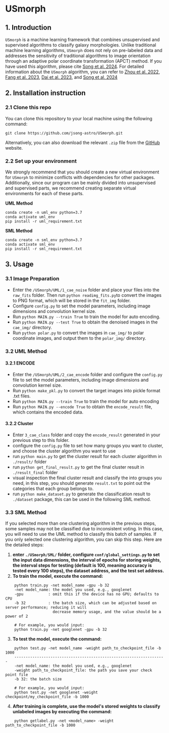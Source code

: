 # USmorph
## 1. Introduction
`USmorph` is a machine learning framework that combines unsupervised and supervised algorithms to classify galaxy morphologies. Unlike traditional machine learning algorithms, `USmorph` does not rely on pre-labeled data and addresses the sensitivity of traditional algorithms to image orientation through an adaptive polar coordinate transformation (APCT) method. If you have used this algorithm, please cite [Song et al. 2024](https://doi.org/10.3847/1538-4365/ad434f). For detailed information about the `USmorph` algorithm, you can refer to [Zhou et al. 2022](https://doi.org/10.3847/1538-3881/ac4245), [Fang et al. 2023](https://doi.org/10.3847/1538-3881/aca1a6), [Dai et al. 2023](https://doi.org/10.3847/1538-4365/ace69e), and [Song et al. 2024](https://doi.org/10.3847/1538-4365/ad434f)

## 2. Installation instruction
### 2.1 Clone this repo
You can clone this repository to your local machine using the following command:

```git clone https://github.com/jsong-astro/USmorph.git ```

Alternatively, you can also download the relevant `.zip` file from the [GitHub](https://github.com/jsong-astro/USmorph) website.

### 2.2 Set up your environment
We strongly recommend that you should create a new virtual environment for `USmorph` to minimize conflicts with dependencies for other packages. Additionally, since our program can be mainly divided into unsupervised and supervised parts, we recommend creating separate virtual environments for each of these parts.

**UML Method**
``` 
conda create -n uml_env python=3.7
conda activate uml_env
pip install -r uml_requirement.txt
```
**SML Method**
```
conda create -n sml_env python=3.7
conda activate sml_env
pip install -r sml_requirement.txt
```
## 3. Usage
### 3.1 Image Preparation
- Enter the `/USmorph/UML/1_cae_noise` folder and place your files into the `raw_fits` folder. Then run `python readimg_fits.py`to convert the images to PNG format, which will be stored in the `fit_img` folder.
- Configure `config.py` to set the model parameters, including image dimensions and convolution kernel size.
- Run `python MAIN.py --train True` to train the model for auto encoding.
- Run `python MAIN.py --test True` to obtain the denoised images in the `cae_img/` directory.
- Run `python polar.py` to convert the images in `cae_img/` to polar coordinate images, and output them to the `polar_img/` directory.

### 3.2 UML Method
#### 3.2.1 ENCODE
- Enter the `/USmorph/UML/2_cae_encode` folder and configure the `config.py` file to set the model parameters, including image dimensions and convolution kernel size.
- Run `python make_pkl.py` to convert the target images into pickle format .txt files.
- Run `python MAIN.py --train True` to train the model for auto encoding
- Run `python MAIN.py --encode True` to obtain the `encode_result` file, which contains the encoded data.
#### 3.2.2 Cluster
- Enter `3_cae_class` folder and copy the `encode_result` generated in your previous step to this folder. 
- configure the `config.py` file to set how many groups you want to cluster, and choose the cluster algorithm you want to use
- run `python main.py` to get the cluster result for each cluster algorithm in `./result/` folder
- run `python get_final_result.py` to get the final cluster result in `./result_final` folder
- visual inspection the final cluster result and classify the into groups you need, in this step, you should generate `result.txt` to point out the categories that each group belongs to.
- run `python make_dataset.py` to generate the classification result to `./dataset` package, this can be used in the following SML method.

### 3.3 SML Method
If you selected more than one clustering algorithm in the previous steps, some samples may not be classified due to inconsistent voting. In this case, you will need to use the UML method to classify this batch of samples. If you only selected one clustering algorithm, you can skip this step.
Here are the detailed steps:
1.  **enter `./USmorph/SML/` folder,  configure `conf/global_settings.py` to set the input data dimensions, the interval of epochs for storing weights, the interval steps for testing (default is 100, meaning accuracy is tested every 100 steps), the dataset address, and the test set address.**
2. **To train the model, execute the command:**
```
	python train.py -net model_name -gpu -b 32 
	-net model_name: the model you used, e.g., googlenet
	-gpu           : omit this if the device has no GPU; defaults to CPU
	-b 32          : the batch size, which can be adjusted based on server performance; reducing it will 
					 decrease memory usage, and the value should be a power of 2
	
	# For example, you would input:
	python train.py -net googlenet -gpu -b 32
```
3. **To test the model, execute the command:**
```
	python test.py -net model_name -weight path_to_checkpoint_file -b 1000
	-------------------------------------------------------------------
	-net model_name: the model you used, e.g., googlenet
	-weight path_to_checkpoint_file: the path you save your check point file
	-b 32: the batch size
	
	# For example, you would input:
	python test.py -net googlenet -weight checkpoint/my_checkpoint_file -b 1000
```
4. **After training is complete, use the model's stored weights to classify unlabeled images by executing the command:**
```
	python getlabel.py -net <model_name> -weight path_to_checkpoint_file -b 1000
```

